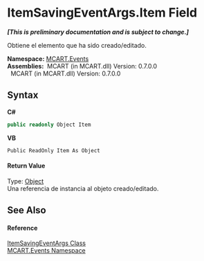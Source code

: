 # ItemSavingEventArgs.Item Field
 _**\[This is preliminary documentation and is subject to change.\]**_

Obtiene el elemento que ha sido creado/editado.

**Namespace:**&nbsp;<a href="e063e014-3886-09dc-6bff-1da9132b73cc">MCART.Events</a><br />**Assemblies:**&nbsp;&nbsp;MCART (in MCART.dll) Version: 0.7.0.0<br />&nbsp;&nbsp;MCART (in MCART.dll) Version: 0.7.0.0<br />

## Syntax

**C#**<br />
``` C#
public readonly Object Item
```

**VB**<br />
``` VB
Public ReadOnly Item As Object
```


#### Return Value
Type: <a href="http://msdn2.microsoft.com/es-es/library/e5kfa45b" target="_blank">Object</a><br />Una referencia de instancia al objeto creado/editado.

## See Also


#### Reference
<a href="0ff5c00d-02c3-8b74-cd71-2c33737126e6">ItemSavingEventArgs Class</a><br /><a href="e063e014-3886-09dc-6bff-1da9132b73cc">MCART.Events Namespace</a><br />
